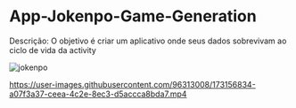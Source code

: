 # App-Jokenpo-Game-Generation
Descrição: O objetivo é criar um aplicativo onde seus dados sobrevivam ao ciclo de vida da activity


![jokenpo](https://user-images.githubusercontent.com/96313008/173156879-11e111a9-170f-4d04-ba95-1dad7491269f.gif)


https://user-images.githubusercontent.com/96313008/173156834-a07f3a37-ceea-4c2e-8ec3-d5accca8bda7.mp4




